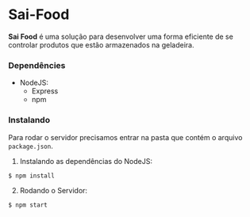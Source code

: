 # Sai-Food

**Sai Food** é uma solução para desenvolver uma forma eficiente de se controlar produtos que estão armazenados na geladeira.


### Dependêncies

- NodeJS:
    - Express
    - npm

### Instalando

Para rodar o servidor precisamos entrar na pasta que contém o arquivo `package.json`. 
1. Instalando as dependências do NodeJS:

```shell
$ npm install
```

2. Rodando o Servidor:

```shell
$ npm start
```
